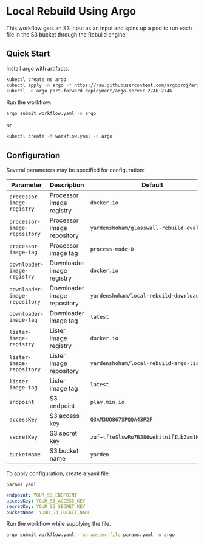 # Local Rebuild Using Argo

This workflow gets an S3 input as an input and spins up a pod to run each file in the S3 bucket through the Rebuild engine.

## Quick Start

Install argo with artifacts.

```bash
kubectl create ns argo
kubectl apply -n argo -f https://raw.githubusercontent.com/argoproj/argo/stable/manifests/quick-start-postgres.yaml
kubectl -n argo port-forward deployment/argo-server 2746:2746
```

Run the workflow.

```bash
argo submit workflow.yaml -n argo
```

or

```bash
kubectl create -f workflow.yaml -n argo
```

## Configuration

Several parameters may be specified for configuration:

| Parameter                     | Description                 | Default                                    |
| ----------------------------- | --------------------------- | ------------------------------------------ |
| `processor-image-registry`    | Processor image registry    | `docker.io`                                |
| `processor-image-repository`  | Processor image repository  | `yardenshoham/glasswall-rebuild-eval`      |
| `processor-image-tag`         | Processor image tag         | `process-mode-0`                           |
| `downloader-image-registry`   | Downloader image registry   | `docker.io`                                |
| `downloader-image-repository` | Downloader image repository | `yardenshoham/local-rebuild-downloader`    |
| `downloader-image-tag`        | Downloader image tag        | `latest`                                   |
| `lister-image-registry`       | Lister image registry       | `docker.io`                                |
| `lister-image-repository`     | Lister image repository     | `yardenshoham/local-rebuild-argo-lister`   |
| `lister-image-tag`            | Lister image tag            | `latest`                                   |
| `endpoint`                    | S3 endpoint                 | `play.min.io`                              |
| `accessKey`                   | S3 access key               | `Q3AM3UQ867SPQQA43P2F`                     |
| `secretKey`                   | S3 secret key               | `zuf+tfteSlswRu7BJ86wekitnifILbZam1KYY3TG` |
| `bucketName`                  | S3 bucket name              | `yarden`                                   |

To apply configuration, create a yaml file:

`params.yaml`

```yaml
endpoint: YOUR_S3_ENDPOINT
accessKey: YOUR_S3_ACCESS_KEY
secretKey: YOUR_S3_SECRET_KEY
bucketName: YOUR_S3_BUCKET_NAME
```

Run the workflow while supplying the file.

```bash
argo submit workflow.yaml --parameter-file params.yaml -n argo
```
